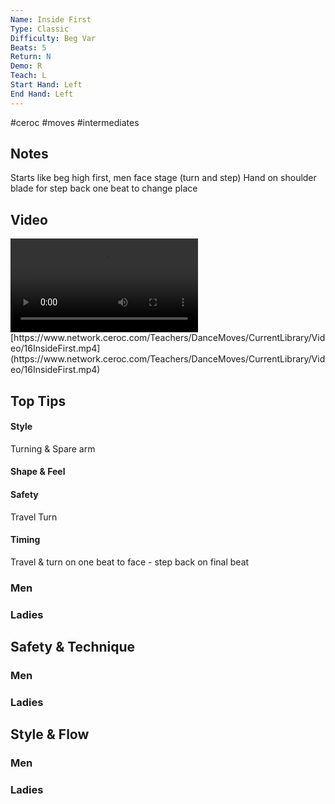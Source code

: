 ```yaml
---
Name: Inside First
Type: Classic
Difficulty: Beg Var
Beats: 5
Return: N
Demo: R
Teach: L
Start Hand: Left
End Hand: Left
---
```


#ceroc #moves #intermediates
## Notes
Starts like beg high first, men face stage (turn and step)
Hand on shoulder blade for step back
one beat to change place

## Video
<video controls>
    <source src="https://www.network.ceroc.com/Teachers/DanceMoves/CurrentLibrary/Video/16InsideFirst.mp4" type="video/mp4">
    
</video>
[https://www.network.ceroc.com/Teachers/DanceMoves/CurrentLibrary/Video/16InsideFirst.mp4](https://www.network.ceroc.com/Teachers/DanceMoves/CurrentLibrary/Video/16InsideFirst.mp4)


## Top Tips

#### Style
Turning &amp; Spare arm

#### Shape & Feel


#### Safety
Travel Turn

#### Timing
Travel &amp; turn on one beat to face - step back on final beat

### Men

### Ladies

## Safety & Technique
### Men

### Ladies

## Style & Flow


### Men

### Ladies



